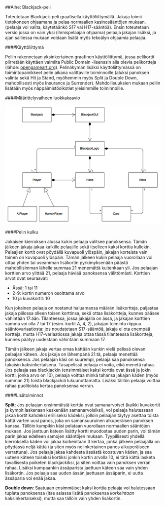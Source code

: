 ##Aihe: Blackjack-peli

Toteutetaan Blackjack-peli graafisella käyttöliittymällä. Jakaja toimii tietokoneen ohjaamana ja pelaa normaalien kasinosääntöjen mukaan. (pelaaja voi valita, käytetäänkö S17 vai H17-sääntöä). Ensin toteutetaan versio jossa on vain yksi (ihmispelaajan ohjaama) pelaaja jakajan lisäksi, ja ajan salliessa mukaan voidaan lisätä myös tekoälyn ohjaamia pelaajia.

####Käyttöliittymä

Peliin rakennetaan yksinkertainen graafinen käyttöliittymä, jossa pelikortit piirretään käyttäen valmiita Public Domain -lisenssin alla olevia pelikortteja (lähde: [opengameart.org][Pelikortit]). Pelinäkymän lisäksi käyttöliittymässä on toimintopainikkeet pelin aikana valittaville toiminnoille (aluksi panoksen valinta sekä Hit ja Stand, myöhemmin myös Split ja Double Down, mahdollisesti myös Insurance ja Surrender). Mahdollisuuksien mukaan peliin lisätään myös näppäimistöoikotiet yleisimmille toiminnoille.

####Määrittelyvaiheen luokkakaavio

![Määrittelyvaiheen luokkakaavio](/dokumentaatio/kuvat/Luokkakaavio.png "Määrittelyvaiheen luokkakaavio")

####Pelin kulku

Jokaisen kierroksen alussa kukin pelaaja valitsee panoksensa. Tämän jälkeen jakaja jakaa kaikille pelaajille sekä itselleen kaksi korttia kullekin. Pelaajien kortit ovat pöydällä kuvapuoli ylöspäin, jakajan korteista vain toinen on kuvapuoli ylöspäin. Tämän jälkeen kukin pelaaja vuorollaan voi ottaa yhden tai useamman lisäkortin pyrkimyksenään päästä mahdollisimman lähelle summaa 21 menemättä kuitenkaan yli. Jos pelaajan korttien arvo ylittää 21, pelaaja häviää panoksensa välittömästi. Korttien arvot ovat seuraavat:  
* Ässä: 1 tai 11
* 2-9: kortin numeron osoittama arvo
* 10 ja kuvakortit: 10

Kun jokainen pelaaja on nostanut haluamansa määrän lisäkortteja, paljastaa jakaja piilossa olleen toisen korttinsa, sekä ottaa lisäkortteja, kunnes pääsee vähintään 17:ään. Tilanteessa, jossa jakajalla on ässä, ja jakajan korttien summa voi olla 7 tai 17 (esim. kortit A, 4, 2), jakajan toiminta riippuu sääntövariaatiosta: jos noudatetaan S17-sääntöä, jakaja ei ota enempää kortteja, mutta H17-variaatiossa jakaja ottaa tässä tilanteessa lisäkortteja, kunnes päätyy uudestaan vähintään summaan 17.

Tämän jälkeen jakaja vertaa omaa kättään kunkin vielä pelissä olevan pelaajan käteen. Jos jakaja on lähempänä 21:tä, pelaaja menettää panoksensa. Jos pelaajan käsi on suurempi, pelaaja saa panoksensa takaisin kaksinkertaisena. Tasapelissä pelaaja ei voita, eikä menetä rahaa. Jos pelaaja saa blackjackin (ensimmäiset kaksi korttia ovat ässä ja jokin kortti, jonka arvo on 10), pelaaja voittaa minkä tahansa jakajan käden (myös summan 21) toista blackjackiä lukuunottamatta. Lisäksi tällöin pelaaja voittaa rahaa puolitoista kertaa panoksensa verran.

####Lisätoiminnot

**Split**: Jos pelaajan ensimmäistä korttia ovat samanarvoiset (kaikki kuvakortit ja kympit laskenaan keskenään samanarvoisiksi), voi pelaaja halutessaan jakaa kortit kahdeksi erilliseksi kädeksi, jolloin pelaajan täytyy asettaa toista kättä varten uusi panos, joka on samansuuruinen alkuperäisen panoksen kanssa. Tällöin kumpikin käsi pelataan vuorollaan normaalien sääntöjen mukaan. Jos jaettuun käteen lisätty kortti muodostaa uuden parin, voi tämän parin jakaa edelleen samojen sääntöjen mukaan. Tyypillisesti yhdellä kierroksella käden voi jakaa korkeintaan 3 kertaa, jonka jälkeen pelaajalla on pöydässä neljä kättä (ja siten myös nelinkertainen panos alkuperäiseen verrattuna). Jos pelaaja jakaa kahdesta ässästä koostuvan käden, ja saa uuteen käteen toiseksi kortiksi jonkin kortin arvolla 10, ei tätä kättä lasketa tavallisesta poiketen blackjackiksi, ja siten voittaa vain panoksen verran rahaa. Lisäksi kumpaankin ässäparista jaettuun käteen saa vain yhden lisäkortin. Jos pelaaja saa uuden ässän jaettuaan ässäparin, ei uutta ässäparia voi enää jakaa.

**Double down**: Saatuaan ensimmäiset kaksi korttia pelaaja voi halutessaan tuplata panoksensa (itse asiassa lisätä panoksensa _korkeintaan_ kaksinkertaiseksi), mutta saa tällöin vain yhden lisäkortin.







[Pelikortit]: http://opengameart.org/content/playing-cards-vector-png
